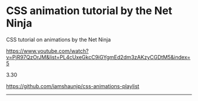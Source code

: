 # CSS animation tutorial by the Net Ninja

CSS tutorial on animations by the Net Ninja

https://www.youtube.com/watch?v=PjR97QzOrJM&list=PL4cUxeGkcC9iGYgmEd2dm3zAKzyCGDtM5&index=5

3.30

https://github.com/iamshaunjp/css-animations-playlist

___





